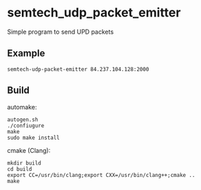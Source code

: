 # semtech_udp_packet_emitter

Simple program to send UPD packets

## Example

```
semtech-udp-packet-emitter 84.237.104.128:2000
```

## Build

automake:

```
autogen.sh
./confiugure
make
sudo make install
```

cmake (Clang):

```
mkdir build
cd build
export CC=/usr/bin/clang;export CXX=/usr/bin/clang++;cmake ..
make
```
